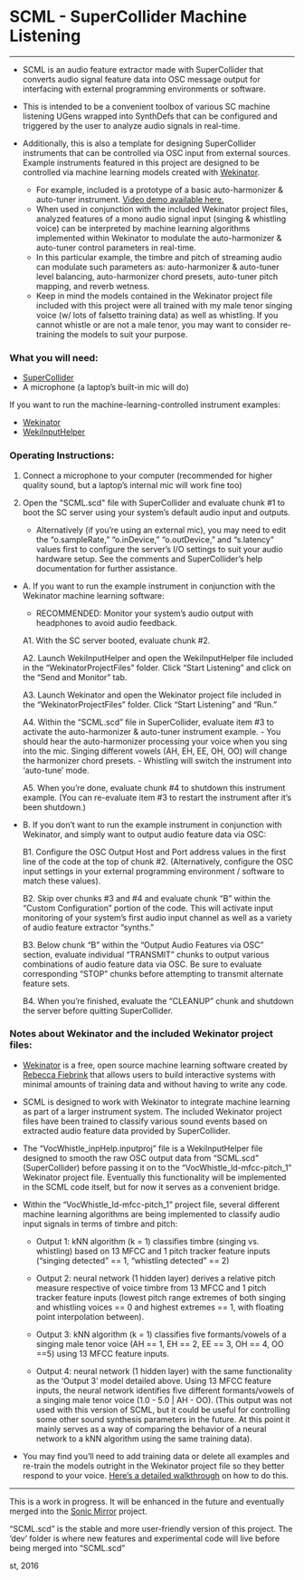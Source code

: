 # SCML - SuperCollider Machine Listening
---
* SCML is an audio feature extractor made with SuperCollider that converts audio signal feature data into OSC message output for interfacing with external programming environments or software.

* This is intended to be a convenient toolbox of various SC machine listening UGens wrapped into SynthDefs that can be configured and triggered by the user to analyze audio signals in real-time.

* Additionally, this is also a template for designing SuperCollider instruments that can be controlled via OSC input from external sources.  Example instruments featured in this project are designed to be controlled via machine learning models created with [Wekinator](http://www.wekinator.org/).
	- For example, included is a prototype of a basic auto-harmonizer & auto-tuner instrument. [Video demo available here.](https://vimeo.com/185095490)
	- When used in conjunction with the included Wekinator project files, analyzed features of a mono audio signal input (singing & whistling voice) can be interpreted by machine learning algorithms implemented within Wekinator to modulate the auto-harmonizer & auto-tuner control parameters in real-time.
	- In this particular example, the timbre and pitch of streaming audio can modulate such parameters as: auto-harmonizer & auto-tuner level balancing, auto-harmonizer chord presets, auto-tuner pitch mapping, and reverb wetness.
	- Keep in mind the models contained in the Wekinator project file included with this project were all trained with my male tenor singing voice (w/ lots of falsetto training data) as well as whistling.  If you cannot whistle or are not a male tenor, you may want to consider re-training the models to suit your purpose.


### What you will need:
* [SuperCollider](http://supercollider.github.io/)
* A microphone (a laptop’s built-in mic will do)

If you want to run the machine-learning-controlled instrument examples:
* [Wekinator](http://www.wekinator.org/downloads/)
* [WekiInputHelper](http://www.wekinator.org/input-helper/)


### Operating Instructions:
1. Connect a microphone to your computer (recommended for higher quality sound, but a laptop’s internal mic will work fine too)

2. Open the "SCML.scd" file with SuperCollider and evaluate chunk #1 to boot the SC server using your system’s default audio input and outputs.
	- Alternatively (if you’re using an external mic), you may need to edit the “o.sampleRate,” “o.inDevice,” “o.outDevice,” and “s.latency” values first to configure the server’s I/O settings to suit your audio hardware setup. See the comments and SuperCollider’s help documentation for further assistance.

* A. If you want to run the example instrument in conjunction with the Wekinator machine learning software:
	- RECOMMENDED: Monitor your system’s audio output with headphones to avoid audio feedback.

	A1. With the SC server booted, evaluate chunk #2.

	A2. Launch WekiInputHelper and open the WekiInputHelper file included in the “WekinatorProjectFiles” folder. Click “Start Listening” and click on the “Send and Monitor” tab.

	A3. Launch Wekinator and open the Wekinator project file included in the “WekinatorProjectFiles” folder. Click “Start Listening” and “Run.”

	A4. Within the “SCML.scd” file in SuperCollider, evaluate item #3 to activate the auto-harmonizer & auto-tuner instrument example.
		- You should hear the auto-harmonizer processing your voice when you sing into the mic. Singing different vowels (AH, EH, EE, OH, OO) will change the harmonizer chord presets.
		- Whistling will switch the instrument into ‘auto-tune’ mode.

	A5. When you’re done, evaluate chunk #4 to shutdown this instrument example. (You can re-evaluate item #3 to restart the instrument after it’s been shutdown.)

* B. If you don’t want to run the example instrument in conjunction with Wekinator, and simply want to output audio feature data via OSC:

	B1. Configure the OSC Output Host and Port address values in the first line of the code at the top of chunk #2.  (Alternatively, configure the OSC input settings in your external programming environment / software to match these values).

	B2. Skip over chunks #3 and #4 and evaluate chunk “B” within the “Custom Configuration” portion of the code. This will activate input monitoring of your system’s first audio input channel as well as a variety of audio feature extractor “synths.”

	B3. Below chunk “B” within the “Output Audio Features via OSC” section, evaluate individual “TRANSMIT” chunks to output various combinations of audio feature data via OSC.  Be sure to evaluate corresponding “STOP” chunks before attempting to transmit alternate feature sets.

	B4. When you’re finished, evaluate the “CLEANUP” chunk and shutdown the server before quitting SuperCollider.

### Notes about Wekinator and the included Wekinator project files:

* [Wekinator](http://www.wekinator.org/) is a free, open source machine learning software created by [Rebecca Fiebrink](https://github.com/fiebrink1) that allows users to build interactive systems with minimal amounts of training data and without having to write any code.

* SCML is designed to work with Wekinator to integrate machine learning as part of a larger instrument system.  The included Wekinator project files have been trained to classify various sound events based on extracted audio feature data provided by SuperCollider.

* The “VocWhistle_inpHelp.inputproj” file is a WekiInputHelper file designed to smooth the raw OSC output data from “SCML.scd” (SuperCollider) before passing it on to the “VocWhistle_ld-mfcc-pitch_1” Wekinator project file.  Eventually this functionality will be implemented in the SCML code itself, but for now it serves as a convenient bridge.

* Within the “VocWhistle_ld-mfcc-pitch_1” project file, several different machine learning algorithms are being implemented to classify audio input signals in terms of timbre and pitch:
	- Output 1: kNN algorithm (k = 1) classifies timbre (singing vs. whistling) based on 13 MFCC and 1 pitch tracker feature inputs (“singing detected” == 1, “whistling detected” == 2)

	- Output 2: neural network (1 hidden layer) derives a relative pitch measure respective of voice timbre from 13 MFCC and 1 pitch tracker feature inputs (lowest pitch range extremes of both singing and whistling voices == 0 and highest extremes == 1, with floating point interpolation between).

	- Output 3: kNN algorithm (k = 1) classifies five formants/vowels of a singing male tenor voice (AH == 1, EH == 2, EE == 3, OH == 4, OO ==5) using 13 MFCC feature inputs.

	- Output 4: neural network (1 hidden layer) with the same functionality as the ‘Output 3’ model detailed above.  Using 13 MFCC feature inputs, the neural network identifies five different formants/vowels of a singing male tenor voice (1.0 - 5.0 | AH - OO). (This output was not used with this version of SCML, but it could be useful for controlling some other sound synthesis parameters in the future.  At this point it mainly serves as a way of comparing the behavior of a neural network to a kNN algorithm using the same training data).

* You may find you’ll need to add training data or delete all examples and re-train the models outright in the Wekinator project file so they better respond to your voice.  [Here’s a detailed walkthrough](http://www.wekinator.org/walkthrough/) on how to do this.

---
This is a work in progress.  It will be enhanced in the future and eventually merged into the [Sonic Mirror](https://github.com/stooby/sonic-mirror) project.

“SCML.scd” is the stable and more user-friendly version of this project. The ‘dev’ folder is where new features and experimental code will live before being merged into “SCML.scd”

st, 2016